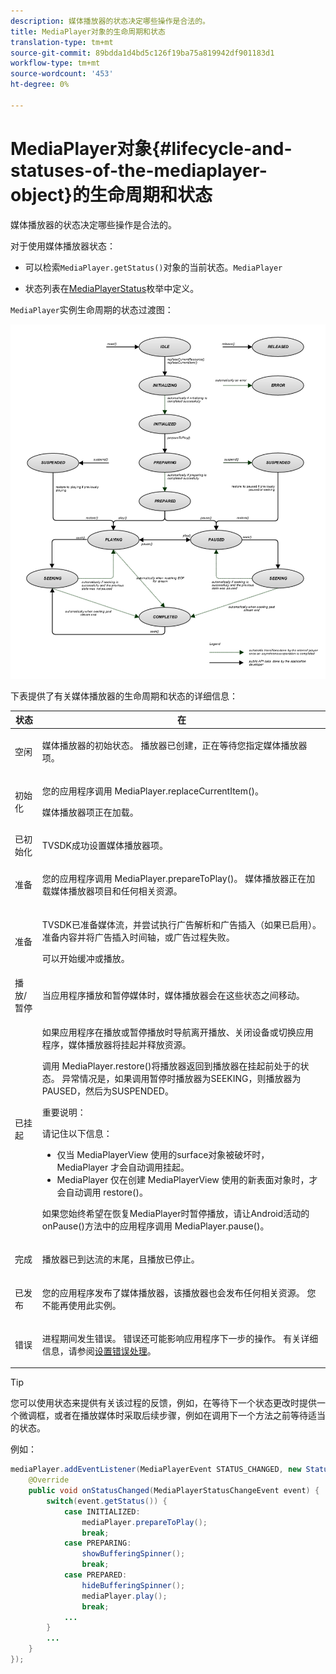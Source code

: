```yaml
---
description: 媒体播放器的状态决定哪些操作是合法的。
title: MediaPlayer对象的生命周期和状态
translation-type: tm+mt
source-git-commit: 89bdda1d4bd5c126f19ba75a819942df901183d1
workflow-type: tm+mt
source-wordcount: '453'
ht-degree: 0%

---
```



# MediaPlayer对象{#lifecycle-and-statuses-of-the-mediaplayer-object}的生命周期和状态

媒体播放器的状态决定哪些操作是合法的。

对于使用媒体播放器状态：

* 可以检索`MediaPlayer.getStatus()`对象的当前状态。`MediaPlayer`

* 状态列表在[MediaPlayerStatus](https://help.adobe.com/en_US/primetime/api/psdk/javadoc_2.7/com/adobe/mediacore/MediaPlayerStatus.html)枚举中定义。

`MediaPlayer`实例生命周期的状态过渡图：
<!--<a id="fig_A6425F24C7734DC681D992859D2A6743"></a>-->

![](assets/media_player_statuses.png)

下表提供了有关媒体播放器的生命周期和状态的详细信息：

<table id="table_82757A0043EB4AACA474E6B30326A6B7"> 
 <thead> 
  <tr> 
   <th colname="col1" class="entry"> 状态 </th> 
   <th colname="col2" class="entry"> 在 </th> 
  </tr> 
 </thead>
 <tbody> 
  <tr> 
   <td colname="col1"> 空闲 </td> 
   <td colname="col2"> <p>媒体播放器的初始状态。 播放器已创建，正在等待您指定媒体播放器项。 </p> </td> 
  </tr> 
  <tr> 
   <td colname="col1"> 初始化 </td> 
   <td colname="col2"> <p>您的应用程序调用<span class="codeph"> MediaPlayer.replaceCurrentItem()</span>。 </p> <p>媒体播放器项正在加载。 </p> </td> 
  </tr> 
  <tr> 
   <td colname="col1"> 已初始化 </td> 
   <td colname="col2"> <p>TVSDK成功设置媒体播放器项。 </p> </td> 
  </tr> 
  <tr> 
   <td colname="col1"> 准备 </td> 
   <td colname="col2"> <p>您的应用程序调用<span class="codeph"> MediaPlayer.prepareToPlay()</span>。 媒体播放器正在加载媒体播放器项目和任何相关资源。 </p> </td> 
  </tr> 
  <tr> 
   <td colname="col1"> 准备 </td> 
   <td colname="col2"> <p>TVSDK已准备媒体流，并尝试执行广告解析和广告插入（如果已启用）。 准备内容并将广告插入时间轴，或广告过程失败。 </p> <p>可以开始缓冲或播放。 </p> </td> 
  </tr> 
  <tr> 
   <td colname="col1"> 播放/暂停 </td> 
   <td colname="col2"> <p>当应用程序播放和暂停媒体时，媒体播放器会在这些状态之间移动。 </p> </td> 
  </tr> 
  <tr> 
   <td colname="col1"> 已挂起 </td> 
   <td colname="col2"> <p>如果应用程序在播放或暂停播放时导航离开播放、关闭设备或切换应用程序，媒体播放器将挂起并释放资源。 </p> <p>调用<span class="codeph"> MediaPlayer.restore()</span>将播放器返回到播放器在挂起前处于的状态。 异常情况是，如果调用暂停时播放器为SEEKING，则播放器为PAUSED，然后为SUSPENDED。 </p> <p>重要说明：  <p>请记住以下信息： 
      <ul id="ul_1B21668994D1474AAA0BE839E0D69B00"> 
       <li id="li_08459A3AB03C45588D73FA162C27A56C">仅当<span class="codeph"> MediaPlayerView </span>使用的surface对象被破坏时，<span class="codeph"> MediaPlayer </span>才会自动调用<span class="codeph">挂起</span>。 </li> 
       <li id="li_B9926AA2E7B9441490F37D24AE2678A1"><span class="codeph"> MediaPlayer </span>仅在创建<span class="codeph"> MediaPlayerView </span>使用的新表面对象时，才会自动调用<span class="codeph"> restore()</span>。 </li> 
      </ul> </p> </p> <p>如果您始终希望在恢复MediaPlayer时暂停播放，请让Android活动的<span class="codeph"> onPause()</span>方法中的应用程序调用<span class="codeph"> MediaPlayer.pause()</span>。 </p> </td> 
  </tr> 
  <tr> 
   <td colname="col1"> 完成 </td> 
   <td colname="col2"> <p>播放器已到达流的末尾，且播放已停止。 </p> </td> 
  </tr> 
  <tr> 
   <td colname="col1"> 已发布 </td> 
   <td colname="col2"> <p>您的应用程序发布了媒体播放器，该播放器也会发布任何相关资源。 您不能再使用此实例。 </p> </td> 
  </tr> 
  <tr> 
   <td colname="col1"> 错误 </td> 
   <td colname="col2"> <p>进程期间发生错误。 错误还可能影响应用程序下一步的操作。 有关详细信息，请参阅<a href="../../../tvsdk-2.7-for-android/content-playback-options/t-psdk-android-2.7-error-handling-set-up.md#set-up-error-handling" format="dita" scope="local">设置错误处理</a>。 </p> </td> 
  </tr> 
 </tbody> 
</table>

>[!TIP]
>
>您可以使用状态来提供有关该过程的反馈，例如，在等待下一个状态更改时提供一个微调框，或者在播放媒体时采取后续步骤，例如在调用下一个方法之前等待适当的状态。

例如：

```java
mediaPlayer.addEventListener(MediaPlayerEvent STATUS_CHANGED, new StatusChangeEventListener() { 
    @Override  
    public void onStatusChanged(MediaPlayerStatusChangeEvent event) { 
        switch(event.getStatus()) { 
            case INITIALIZED: 
                mediaPlayer.prepareToPlay(); 
                break; 
            case PREPARING: 
                showBufferingSpinner(); 
                break; 
            case PREPARED: 
                hideBufferingSpinner(); 
                mediaPlayer.play(); 
                break; 
            ...                
        } 
        ... 
    } 
}); 
```

